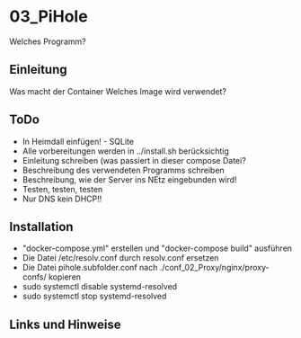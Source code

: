 
# 03_PiHole

Welches Programm?


## Einleitung

Was macht der Container
Welches Image wird verwendet?


## ToDo

* In Heimdall einfügen! - SQLite
* Alle vorbereitungen werden in ../install.sh berücksichtig
* Einleitung schreiben (was passiert in dieser compose Datei?
* Beschreibung des verwendeten Programms schreiben
* Beschreibung, wie der Server ins NEtz eingebunden wird!
* Testen, testen, testen
* Nur DNS kein DHCP!!

  
  
## Installation  

* "docker-compose.yml" erstellen und "docker-compose build" ausführen 
* Die Datei /etc/resolv.conf durch resolv.conf ersetzen
* Die Datei pihole.subfolder.conf nach ./conf_02_Proxy/nginx/proxy-confs/ kopieren
* sudo systemctl disable systemd-resolved
* sudo systemctl stop systemd-resolved


## Links und Hinweise
